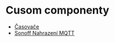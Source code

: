 # Cusom componenty

- [Časovače](https://github.com/JiriKursky/Hass.io_CZ_SK_custom_components/blob/master/turnoffon/README.md)
- [Sonoff Nahrazení MQTT](https://github.com/JiriKursky/Hass.io_CZ_SK_custom_components/blob/master/sonata/README.md)
